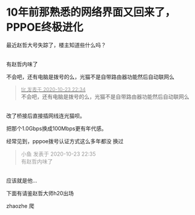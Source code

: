 # 10年前那熟悉的网络界面又回来了，PPPOE终极进化


最近赵哲大号失踪了，楼主知道些什么吗？

<br />
有赵哲内味了<br />


不会吧，还有电脑是拨号的么，光猫不是自带路由器功能然后自动联网么

<div class="quote"><blockquote><font size="2"><a href="https://www.hostloc.com/forum.php?mod=redirect&amp;goto=findpost&amp;pid=9343676&amp;ptid=757798" target="_blank"><font color="#999999">tir 发表于 2020-10-23 22:34</font></a></font><br />
不会吧，还有电脑是拨号的么，光猫不是自带路由器功能然后自动联网么</blockquote></div><br />
改了桥接后直接插网线连光猫呗。

把那个1.0Gbps换成100Mbps更有年代感。<img src="static/image/smiley/yct/005.gif" smilieid="35" border="0" alt="" /><img id="aimg_ar3Zq" onclick="zoom(this, this.src, 0, 0, 0)" class="zoom" src="https://cdn.jsdelivr.net/gh/hishis/forum-master/public/images/patch.gif" onmouseover="img_onmouseoverfunc(this)" onload="thumbImg(this)" border="0" alt="" />

经常见到，pppoe拨号认证方式这么多年都没 换过

<div class="quote"><blockquote><font color="#999999">小鱼 发表于 2020-10-23 22:35</font><br />
<font color="#999999">有赵哲内味了</font></blockquote></div><br />
应该就是他…

下面有请鉴赵哲大师h20出场

zhaozhe 爬
